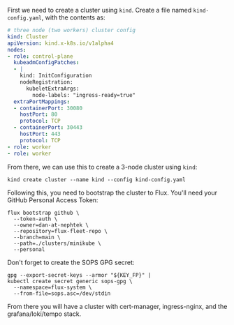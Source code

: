 First we need to create a cluster using `kind`.  Create a file named `kind-config.yaml`, 
with the contents as:
```yaml
# three node (two workers) cluster config
kind: Cluster
apiVersion: kind.x-k8s.io/v1alpha4
nodes:
- role: control-plane
  kubeadmConfigPatches:
  - |
    kind: InitConfiguration
    nodeRegistration:
      kubeletExtraArgs:
        node-labels: "ingress-ready=true"
  extraPortMappings:
  - containerPort: 30080
    hostPort: 80
    protocol: TCP
  - containerPort: 30443
    hostPort: 443
    protocol: TCP
- role: worker
- role: worker
```

From there, we can use this to create a 3-node cluster using `kind`:

```shell
kind create cluster --name kind --config kind-config.yaml
```

Following this, you need to bootstrap the cluster to Flux.  You'll need your GitHub
Personal Access Token:
```shell
flux bootstrap github \                                                                         
  --token-auth \
  --owner=dan-at-nephtek \
  --repository=flux-fleet-repo \
  --branch=main \
  --path=./clusters/minikube \
  --personal
```

Don't forget to create the SOPS GPG secret:
```shell
gpg --export-secret-keys --armor "${KEY_FP}" |
kubectl create secret generic sops-gpg \
  --namespace=flux-system \
  --from-file=sops.asc=/dev/stdin
```

From there you will have a cluster with cert-manager, ingress-nginx, and the grafana/loki/tempo
stack.
